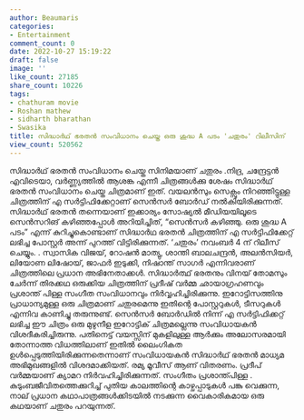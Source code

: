 ```yaml
---
author: Beaumaris
categories:
- Entertainment
comment_count: 0
date: 2022-10-27 15:19:22
draft: false
image: ''
like_count: 27185
share_count: 10226
tags:
- chathuram movie
- Roshan mathew
- sidharth bharathan
- Swasika
title: സിദ്ധാർഥ് ഭരതൻ സംവിധാനം ചെയ്ത ഒരു ശുദ്ധ A പടം 'ചതുരം' റിലീസിന്
view_count: 520562
---
```


സിദ്ധാർഥ് ഭരതൻ സംവിധാനം ചെയ്ത സിനിമയാണ് ചതുരം .നിദ്ര, ചന്ദ്രേട്ടന്‍ എവിടെയാ, വര്‍ണ്ണ്യത്തില്‍ ആശങ്ക എന്നീ ചിത്രങ്ങള്‍ക്കു ശേഷം സിദ്ധാര്‍ഥ് ഭരതന്‍ സംവിധാനം ചെയ്ത ചിത്രമാണ് ഇത്. വയലൻസും സെക്സും നിറഞ്ഞിട്ടുള്ള ചിത്രത്തിന് എ സർട്ടിഫിക്കേറ്റാണ് സെൻസർ ബോർഡ് നൽകിയിരിക്കുന്നത്. സിദ്ധാർഥ് ഭരതൻ തന്നെയാണ് ഇക്കാര്യം സോഷ്യൽ മീഡിയയിലൂടെ സെൻസറിങ് കഴിഞ്ഞപ്പോൾ അറിയിച്ചിത്, “സെൻസർ കഴിഞ്ഞു. ഒരു ശുദ്ധ A പടം” എന്ന് കുറിച്ചുകൊണ്ടാണ് സിദ്ധാർഥ ഭരതൻ ചിത്രത്തിന് എ സർട്ടിഫിക്കേറ്റ് ലഭിച്ച പോസ്റ്റർ അന്ന് പുറത്ത് വിട്ടിരിക്കുന്നത്. ‘ചതുരം’ നവംബര്‍ 4 ന് റിലീസ് ചെയ്യും. . സ്വാസിക വിജയ്, റോഷൻ മാത്യു, ശാന്തി ബാലചന്ദ്രൻ, അലൻസിയർ, ലിയോണ ലിഷോയ്, ജാഫർ ഇടുക്കി, നിഷാന്ത് സാഗർ എന്നിവരാണ് ചിത്രത്തിലെ പ്രധാന അഭിനേതാക്കൾ. സിദ്ധാർത്ഥ് ഭരതനും വിനയ് തോമസും ചേർന്ന് തിരക്കഥ ഒരുക്കിയ ചിത്രത്തിന് പ്രദീഷ് വർമ്മ ഛായാഗ്രഹണവും പ്രശാന്ത് പിള്ള സംഗീത സംവിധാനവും നിർവ്വഹിച്ചിരിക്കുന്നു. ഇറോട്ടിസത്തിനു പ്രാധാന്യമുള്ള ഒരു ചിത്രമാണ് ചതുരമെന്നു ഇതിന്റെ പോസ്റ്ററുകൾ, ടീസറുകൾ എന്നിവ കാണിച്ചു തരുന്നുണ്ട്. സെൻസർ ബോർഡിൽ നിന്ന് എ സര്‍ട്ടിഫിക്കറ്റ് ലഭിച്ച ഈ ചിത്രം ഒരു മുഴുനീള ഇറോട്ടിക് ചിത്രമല്ലെന്നു സംവിധായകൻ വിശദീകരിച്ചിരുന്നു. പതിനെട്ട് വയസ്സിന് മുകളിലുള്ള ആര്‍ക്കും അലോസരമായി തോന്നാത്ത വിധത്തിലാണ് ഇതിൽ ലൈംഗികത ഉൾപ്പെടുത്തിയിരിക്കുന്നതെന്നാണ് സംവിധായകൻ സിദ്ധാർഥ് ഭരതൻ മാധ്യമ അഭിമുഖങ്ങളിൽ വിശദമാക്കിയത്. രമ്യ മൂവീസ് ആണ് വിതരണം. പ്രദീപ് വർമ്മയാണ് ക്യാമറ നിർവഹിച്ചിരിക്കുന്നത്. സംഗീതം പ്രശാന്ത്പിള്ള . കുടുംബജീവിതത്തെക്കുറിച്ച് പുതിയ കാലത്തിന്റെ കാഴ്ചപ്പാടുകള്‍ പങ്കു വെക്കുന്ന, നാല് പ്രധാന കഥാപാത്രങ്ങൾക്കിടയിൽ നടക്കുന്ന വൈകാരികമായ ഒരു കഥയാണ് ചതുരം പറയുന്നത്.